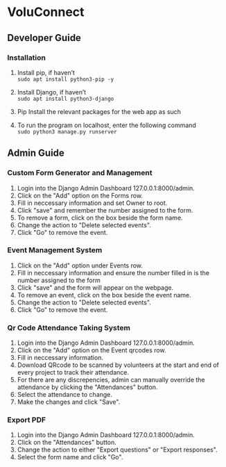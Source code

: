 # VoluConnect

## Developer Guide

### Installation
1. Install pip, if haven’t  
   `sudo apt install python3-pip -y`
2. Install Django, if haven’t  
   `sudo apt install python3-django`
3. Pip Install the relevant packages for the web app as such  
  
4. To run the program on localhost, enter the following command  
   `sudo python3 manage.py runserver `

## Admin Guide
### Custom Form Generator and Management
1. Login into the Django Admin Dashboard 127.0.0.1:8000/admin.
2. Click on the "Add" option on the Forms row.
3. Fill in neccessary information and set Owner to root.
4. Click "save" and remember the number assigned to the form.
5. To remove a form, click on the box beside the form name.
6. Change the action to "Delete selected events".
7. Click "Go" to remove the event.

### Event Management System
1. Click on the "Add" option under Events row.
2. Fill in neccessary information and ensure the number filled in is the number assigned to the form
3. Click "save" and the form will appear on the webpage.
4. To remove an event, click on the box beside the event name.
5. Change the action to "Delete selected events".
6. Click "Go" to remove the event.

### Qr Code Attendance Taking System
1. Login into the Django Admin Dashboard 127.0.0.1:8000/admin.
2. Click on the "Add" option on the Event qrcodes row.
3. Fill in neccessary information.
4. Download QRcode to be scanned by volunteers at the start and end of every project to track their attendance.
5. For there are any discrepencies, admin can manually override the attendance by clicking the "Attendances" button.
6. Select the attendance to change.
7. Make the changes and click "Save".

### Export PDF
1. Login into the Django Admin Dashboard 127.0.0.1:8000/admin.
2. Click on the "Attendances" button.
3. Change the action to either "Export questions" or "Export responses".
4. Select the form name and click "Go".
